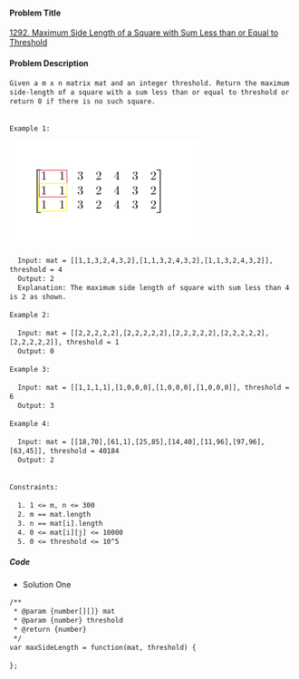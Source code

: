 #### Problem Title
[1292. Maximum Side Length of a Square with Sum Less than or Equal to Threshold](https://leetcode.com/problems/maximum-side-length-of-a-square-with-sum-less-than-or-equal-to-threshold/)
#### Problem Description
```
Given a m x n matrix mat and an integer threshold. Return the maximum side-length of a square with a sum less than or equal to threshold or return 0 if there is no such square.


Example 1:
```
![1](../../assets/array/2020-07-28/1.png)
```
  Input: mat = [[1,1,3,2,4,3,2],[1,1,3,2,4,3,2],[1,1,3,2,4,3,2]], threshold = 4
  Output: 2
  Explanation: The maximum side length of square with sum less than 4 is 2 as shown.

Example 2:

  Input: mat = [[2,2,2,2,2],[2,2,2,2,2],[2,2,2,2,2],[2,2,2,2,2],[2,2,2,2,2]], threshold = 1
  Output: 0

Example 3:

  Input: mat = [[1,1,1,1],[1,0,0,0],[1,0,0,0],[1,0,0,0]], threshold = 6
  Output: 3

Example 4:

  Input: mat = [[18,70],[61,1],[25,85],[14,40],[11,96],[97,96],[63,45]], threshold = 40184
  Output: 2
 

Constraints:

  1. 1 <= m, n <= 300
  2. m == mat.length
  3. n == mat[i].length
  4. 0 <= mat[i][j] <= 10000
  5. 0 <= threshold <= 10^5

```

##### Code

- Solution One
```
/**
 * @param {number[][]} mat
 * @param {number} threshold
 * @return {number}
 */
var maxSideLength = function(mat, threshold) {
    
};
```
